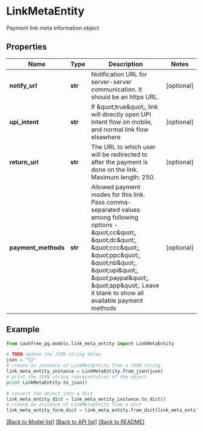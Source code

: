 # LinkMetaEntity

Payment link meta information object

## Properties
Name | Type | Description | Notes
------------ | ------------- | ------------- | -------------
**notify_url** | **str** | Notification URL for server-server communication. It should be an https URL. | [optional] 
**upi_intent** | **str** | If \&quot;true\&quot;, link will directly open UPI Intent flow on mobile, and normal link flow elsewhere | [optional] 
**return_url** | **str** | The URL to which user will be redirected to after the payment is done on the link. Maximum length: 250. | [optional] 
**payment_methods** | **str** | Allowed payment modes for this link. Pass comma-separated values among following options - \&quot;cc\&quot;, \&quot;dc\&quot;, \&quot;ccc\&quot;, \&quot;ppc\&quot;, \&quot;nb\&quot;, \&quot;upi\&quot;, \&quot;paypal\&quot;, \&quot;app\&quot;. Leave it blank to show all available payment methods | [optional] 

## Example

```python
from cashfree_pg.models.link_meta_entity import LinkMetaEntity

# TODO update the JSON string below
json = "{}"
# create an instance of LinkMetaEntity from a JSON string
link_meta_entity_instance = LinkMetaEntity.from_json(json)
# print the JSON string representation of the object
print LinkMetaEntity.to_json()

# convert the object into a dict
link_meta_entity_dict = link_meta_entity_instance.to_dict()
# create an instance of LinkMetaEntity from a dict
link_meta_entity_form_dict = link_meta_entity.from_dict(link_meta_entity_dict)
```
[[Back to Model list]](../README.md#documentation-for-models) [[Back to API list]](../README.md#documentation-for-api-endpoints) [[Back to README]](../README.md)


